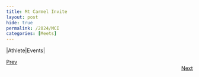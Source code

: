 ```yaml
---
title: Mt Carmel Invite
layout: post
hide: true
permalink: /2024/MCI
categories: [Meets]
---
```


|Athlete|Events|


<div style="text-align: left"> <a href="{{site.baseurl}}/2024/TP">Prev</a></div> 
<div style="text-align: right"> <a href="{{site.baseurl}}/2024/DN">Next</a></div>